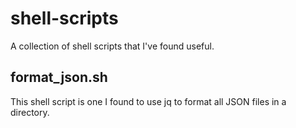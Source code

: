 # shell-scripts
A collection of shell scripts that I've found useful.

## format_json.sh
This shell script is one I found to use jq to format all JSON files in a directory.
